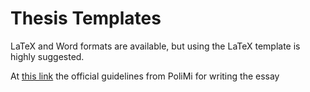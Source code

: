 # Thesis Templates
LaTeX and Word formats are available, but using the LaTeX template is highly suggested.

At [this link](https://www.biblio.polimi.it/fileadmin/user_upload/deposito_tesi/PoliTesi_Instructions_2020.pdf) the official guidelines from PoliMi for writing the essay
